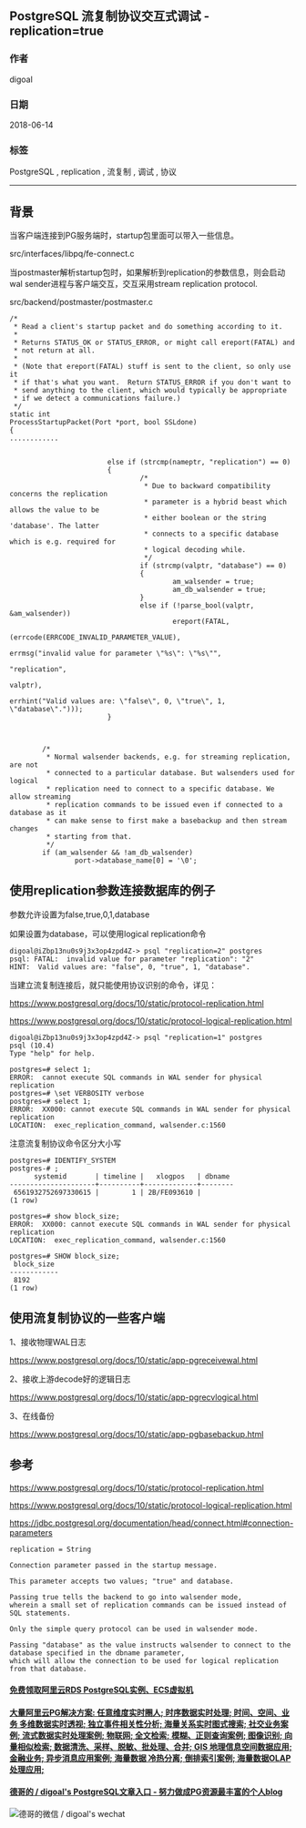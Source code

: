 ## PostgreSQL 流复制协议交互式调试 - replication=true  
                                                                 
### 作者                                                                 
digoal                                                                 
                                                                 
### 日期                                                                 
2018-06-14                                                               
                                                                 
### 标签                                                                 
PostgreSQL , replication , 流复制 , 调试 , 协议   
                                                                 
----                                                                 
                                                                 
## 背景       
当客户端连接到PG服务端时，startup包里面可以带入一些信息。  
  
src/interfaces/libpq/fe-connect.c  
  
当postmaster解析startup包时，如果解析到replication的参数信息，则会启动wal sender进程与客户端交互，交互采用stream replication protocol.  
  
src/backend/postmaster/postmaster.c  
  
  
```  
/*  
 * Read a client's startup packet and do something according to it.  
 *  
 * Returns STATUS_OK or STATUS_ERROR, or might call ereport(FATAL) and  
 * not return at all.  
 *  
 * (Note that ereport(FATAL) stuff is sent to the client, so only use it  
 * if that's what you want.  Return STATUS_ERROR if you don't want to  
 * send anything to the client, which would typically be appropriate  
 * if we detect a communications failure.)  
 */  
static int  
ProcessStartupPacket(Port *port, bool SSLdone)  
{  
............  
  
  
                        else if (strcmp(nameptr, "replication") == 0)  
                        {  
                                /*  
                                 * Due to backward compatibility concerns the replication  
                                 * parameter is a hybrid beast which allows the value to be  
                                 * either boolean or the string 'database'. The latter  
                                 * connects to a specific database which is e.g. required for  
                                 * logical decoding while.  
                                 */  
                                if (strcmp(valptr, "database") == 0)  
                                {  
                                        am_walsender = true;  
                                        am_db_walsender = true;  
                                }  
                                else if (!parse_bool(valptr, &am_walsender))  
                                        ereport(FATAL,  
                                                        (errcode(ERRCODE_INVALID_PARAMETER_VALUE),  
                                                         errmsg("invalid value for parameter \"%s\": \"%s\"",  
                                                                        "replication",  
                                                                        valptr),  
                                                         errhint("Valid values are: \"false\", 0, \"true\", 1, \"database\".")));  
                        }  
  
  
  
        /*  
         * Normal walsender backends, e.g. for streaming replication, are not  
         * connected to a particular database. But walsenders used for logical  
         * replication need to connect to a specific database. We allow streaming  
         * replication commands to be issued even if connected to a database as it  
         * can make sense to first make a basebackup and then stream changes  
         * starting from that.  
         */  
        if (am_walsender && !am_db_walsender)  
                port->database_name[0] = '\0';  
```  
  
## 使用replication参数连接数据库的例子  
参数允许设置为false,true,0,1,database  
  
如果设置为database，可以使用logical replication命令  
  
```  
digoal@iZbp13nu0s9j3x3op4zpd4Z-> psql "replication=2" postgres  
psql: FATAL:  invalid value for parameter "replication": "2"  
HINT:  Valid values are: "false", 0, "true", 1, "database".  
```  
  
  
当建立流复制连接后，就只能使用协议识别的命令，详见：  
  
https://www.postgresql.org/docs/10/static/protocol-replication.html  
  
https://www.postgresql.org/docs/10/static/protocol-logical-replication.html  
  
```  
digoal@iZbp13nu0s9j3x3op4zpd4Z-> psql "replication=1" postgres  
psql (10.4)  
Type "help" for help.  
  
postgres=# select 1;  
ERROR:  cannot execute SQL commands in WAL sender for physical replication  
postgres=# \set VERBOSITY verbose  
postgres=# select 1;  
ERROR:  XX000: cannot execute SQL commands in WAL sender for physical replication  
LOCATION:  exec_replication_command, walsender.c:1560  
```  
  
  
注意流复制协议命令区分大小写  
  
```  
postgres=# IDENTIFY_SYSTEM  
postgres-# ;  
      systemid       | timeline |   xlogpos   | dbname   
---------------------+----------+-------------+--------  
 6561932752697330615 |        1 | 2B/FE093610 |   
(1 row)  
  
postgres=# show block_size;  
ERROR:  XX000: cannot execute SQL commands in WAL sender for physical replication  
LOCATION:  exec_replication_command, walsender.c:1560  
  
postgres=# SHOW block_size;  
 block_size   
------------  
 8192  
(1 row)  
```  
  
  
  
## 使用流复制协议的一些客户端  
  
1、接收物理WAL日志  
  
https://www.postgresql.org/docs/10/static/app-pgreceivewal.html  
  
  
2、接收上游decode好的逻辑日志  
  
https://www.postgresql.org/docs/10/static/app-pgrecvlogical.html  
  
3、在线备份  
  
https://www.postgresql.org/docs/10/static/app-pgbasebackup.html  
  
## 参考  
  
https://www.postgresql.org/docs/10/static/protocol-replication.html  
  
https://www.postgresql.org/docs/10/static/protocol-logical-replication.html  
  
https://jdbc.postgresql.org/documentation/head/connect.html#connection-parameters  
  
```  
replication = String  
  
Connection parameter passed in the startup message.   
  
This parameter accepts two values; "true" and database.   
  
Passing true tells the backend to go into walsender mode,   
wherein a small set of replication commands can be issued instead of SQL statements.   
  
Only the simple query protocol can be used in walsender mode.   
  
Passing "database" as the value instructs walsender to connect to the database specified in the dbname parameter,   
which will allow the connection to be used for logical replication from that database.  
```  
    
  
  
  
  
  
  
  
  
  
  
  
  
  
  
  
  
  
  
  
  
  
  
  
  
  
  
  
  
  
  
  
  
  
  
  
  
  
#### [免费领取阿里云RDS PostgreSQL实例、ECS虚拟机](https://www.aliyun.com/database/postgresqlactivity "57258f76c37864c6e6d23383d05714ea")
  
  
#### [大量阿里云PG解决方案: 任意维度实时圈人; 时序数据实时处理; 时间、空间、业务 多维数据实时透视; 独立事件相关性分析; 海量关系实时图式搜索; 社交业务案例; 流式数据实时处理案例; 物联网; 全文检索; 模糊、正则查询案例; 图像识别; 向量相似检索; 数据清洗、采样、脱敏、批处理、合并; GIS 地理信息空间数据应用; 金融业务; 异步消息应用案例; 海量数据 冷热分离; 倒排索引案例; 海量数据OLAP处理应用;](https://yq.aliyun.com/topic/118 "40cff096e9ed7122c512b35d8561d9c8")
  
  
#### [德哥的 / digoal's PostgreSQL文章入口 - 努力做成PG资源最丰富的个人blog](https://github.com/digoal/blog/blob/master/README.md "22709685feb7cab07d30f30387f0a9ae")
  
  
![德哥的微信 / digoal's wechat](../pic/digoal_weixin.jpg "f7ad92eeba24523fd47a6e1a0e691b59")
  
